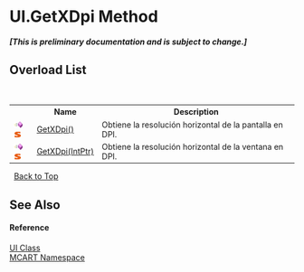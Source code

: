 # UI.GetXDpi Method 
 _**\[This is preliminary documentation and is subject to change.\]**_


## Overload List
&nbsp;<table><tr><th></th><th>Name</th><th>Description</th></tr><tr><td>![Public method](media/pubmethod.gif "Public method")![Static member](media/static.gif "Static member")</td><td><a href="b8401cab-0ff3-0d40-62a5-a8e3ac8651bb">GetXDpi()</a></td><td>
Obtiene la resolución horizontal de la pantalla en DPI.</td></tr><tr><td>![Public method](media/pubmethod.gif "Public method")![Static member](media/static.gif "Static member")</td><td><a href="1b60a074-39a2-e5fa-5150-d8de8ffb8aa7">GetXDpi(IntPtr)</a></td><td>
Obtiene la resolución horizontal de la ventana en DPI.</td></tr></table>&nbsp;
<a href="#ui.getxdpi-method">Back to Top</a>

## See Also


#### Reference
<a href="11cde9c6-a596-d602-594d-308b0ec41ea6">UI Class</a><br /><a href="89e7854f-fe6f-d208-fb0c-b17953422852">MCART Namespace</a><br />